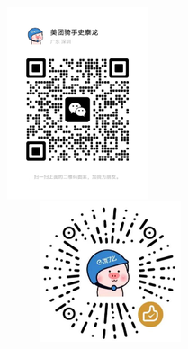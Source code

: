 <center>    
    <img src="https://github.com/Java4JJ/MySQL/blob/main/ewm.jpg" width="250"/> 
    &nbsp;&nbsp; &nbsp; &nbsp; &nbsp; &nbsp; &nbsp;&nbsp; &nbsp; &nbsp; &nbsp; &nbsp; &nbsp; &nbsp; &nbsp; &nbsp;
    <img src="https://github.com/Java4JJ/MySQL/blob/main/zsm.jpg" width="250"/>
</center>

​    













